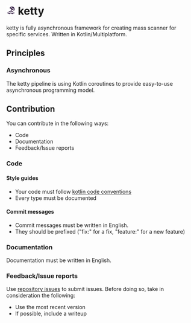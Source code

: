 # ![](docs/beach.png) ketty

ketty is fully asynchronous framework for creating mass scanner for specific services. Written in Kotlin/Multiplatform.

## Principles

### Asynchronous

The ketty pipeline is using Kotlin coroutines to provide easy-to-use asynchronous programming model.

## Contribution

You can contribute in the following ways:

* Code
* Documentation
* Feedback/Issue reports

### Code

#### Style guides

* Your code must follow [kotlin code conventions](https://kotlinlang.org/docs/coding-conventions.html)
* Every type must be documented

#### Commit messages

* Commit messages must be written in English.
* They should be prefixed ("fix:" for a fix, "feature:" for a new feature)

### Documentation

Documentation must be written in English.

### Feedback/Issue reports

Use [repository issues](https://github.com/gitevildelta/ketty/issues) to submit issues.
Before doing so, take in consideration the following:

* Use the most recent version
* If possible, include a writeup
